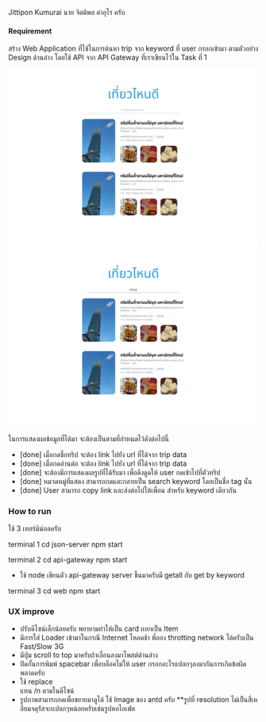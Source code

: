 Jittipon Kumurai
นาย จิตติพล คำอุไร ครับ

#### Requirement

สร้าง Web Application ที่ใช้ในการค้นหา trip จาก keyword ที่ user กรอกเข้ามา ตามตัวอย่าง Design ด้านล่าง โดยใช้ API จาก API Gateway ที่เราเขียนไว้ใน Task ที่ 1

![](./design.jpg)
![](./design-searching.jpg)

ในการแสดงผลข้อมูลที่ได้มา จะต้องเป็นตามที่กำหนดไว้ดังต่อไปนี้

- [done] เมื่อกดชื่อทริป จะต้อง link ไปยัง url ที่ได้จาก trip data
- [done] เมื่อกดอ่านต่อ จะต้อง link ไปยัง url ที่ได้จาก trip data
- [done] จะต้องมีการแสดงผลรูปที่ได้รับมา เพื่อดึงดูดให้ user กดเข้าไปที่ตัวทริป
- [done] หมวดหมู่ที่แสดง สามารถกดและกลายเป็น search keyword โดยเป็นชื่อ tag นั้น
- [done] User สามารถ copy link และส่งต่อไปให้เพื่อน สำหรับ keyword เดียวกัน


### How to run

ใช้ 3 เทอร์มิน่อลครับ 

terminal 1
    cd json-server
    npm start

terminal 2
    cd api-gateway
    npm start
 - ใช้ node เขียนตัว api-gateway server ขึ้นมาครับมี getall กับ get by keyword

terminal 3
    cd web
    npm start


### UX improve

 - ปรับดีไซน์เล็กน้อยครับ พยายามทำให้เป็น card เเยกเป็น Item 
 - มีการใส่ Loader เข้ามาในกรณี Internet โหลดช้า พี่ลอง throtting network ได้ครับเป็น Fast/Slow 3G 
 - มีปุ่ม scroll to top มาครับถ้าเลื่อนลงมาโพสต์ด้านล่าง
 - ปิดกั้นการพิมพ์ spacebar เพื่อบล็อคไม่ให้ user กรอกอะไรแปลกๆลงมากันการเกิดข้อผิดพลาดครับ
 - ใช้ replace <br> แทน /n ตามในดีไซน์
 - รูปภาพสามารถกดเพื่อขยายมาดูได้ ใช้ Image ของ antd ครับ **รูปที่ resolution ไม่เป็นสี่เหลียมจตุรัสจะเเปลกๆหน่อยครับเช่นรูปหอไอเฟ่ล
